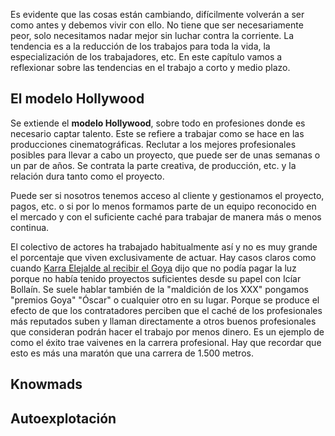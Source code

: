 Es evidente que las cosas están cambiando, difícilmente volverán a ser como antes y debemos vivir con ello. No tiene que ser necesariamente peor, solo necesitamos nadar mejor sin luchar contra la corriente. La tendencia es a la reducción de los trabajos para toda la vida, la especialización de los trabajadores, etc. En este capítulo vamos a reflexionar sobre las tendencias en el trabajo a corto y medio plazo.

## El modelo Hollywood

Se extiende el **modelo Hollywood**, sobre todo en profesiones donde es necesario captar talento. Este se refiere a trabajar como se hace en las producciones cinematográficas. Reclutar a los mejores profesionales posibles para llevar a cabo un proyecto, que puede ser de unas semanas o un par de años. Se contrata la parte creativa, de producción, etc. y la relación dura tanto como el proyecto.

Puede ser si nosotros tenemos acceso al cliente y gestionamos el proyecto, pagos, etc. o si por lo menos formamos parte de un equipo reconocido en el mercado y con el suficiente caché para trabajar de manera más o menos continua.

El colectivo de actores ha trabajado habitualmente así y no es muy grande el porcentaje que viven exclusivamente de actuar. Hay casos claros como cuando [Karra Elejalde al recibir el Goya](https://www.youtube.com/watch?v=xqsDPa8pHzQ) dijo que no podía pagar la luz porque no había tenido proyectos suficientes desde su papel con Icíar Bollaín. Se suele hablar también de la "maldición de los XXX" pongamos "premios Goya" "Óscar" o cualquier otro en su lugar. Porque se produce el efecto de que los contratadores perciben que el caché de los profesionales más reputados suben y llaman directamente a otros buenos profesionales que consideran podrán hacer el trabajo por menos dinero. Es un ejemplo de como el éxito trae vaivenes en la carrera profesional. Hay que recordar que esto es más una maratón que una carrera de 1.500 metros.

## Knowmads

## Autoexplotación



